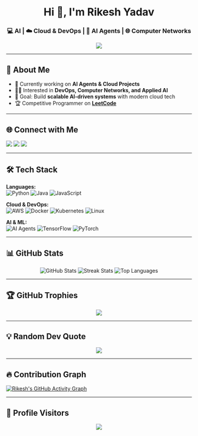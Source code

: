 <!-- Profile Header -->
<h1 align="center">Hi 👋, I'm Rikesh Yadav</h1>
<h3 align="center">💻 AI | ☁️ Cloud & DevOps | 🤖 AI Agents | 🌐 Computer Networks</h3>

<!-- Typing Animation -->
<p align="center">
  <img src="https://readme-typing-svg.herokuapp.com?size=22&duration=3000&color=00F7F7&center=true&vCenter=true&width=500&lines=Software+Developer;AI+Enthusiast;Cloud+%26+DevOps+Learner;Problem+Solver" />
</p>

---

## 🚀 About Me
- 🌱 Currently working on **AI Agents & Cloud Projects**
- 🧑‍💻 Interested in **DevOps, Computer Networks, and Applied AI**
- 🎯 Goal: Build **scalable AI-driven systems** with modern cloud tech
- 🏆 Competitive Programmer on **[LeetCode](https://leetcode.com/u/rieckace/)**

---

## 🌐 Connect with Me
<p align="left">
<a href="https://github.com/rieckace"><img src="https://img.shields.io/badge/GitHub-000?style=for-the-badge&logo=github" /></a>
<a href="https://www.linkedin.com/in/rikesh-yadav-a2a423293/"><img src="https://img.shields.io/badge/LinkedIn-0077B5?style=for-the-badge&logo=linkedin" /></a>
<a href="https://leetcode.com/u/rieckace/"><img src="https://img.shields.io/badge/LeetCode-FFA116?style=for-the-badge&logo=leetcode&logoColor=black" /></a>
</p>

---

## 🛠️ Tech Stack
**Languages:**  
![Python](https://img.shields.io/badge/Python-3776AB?style=for-the-badge&logo=python&logoColor=white)
![Java](https://img.shields.io/badge/Java-007396?style=for-the-badge&logo=java&logoColor=white)
![JavaScript](https://img.shields.io/badge/JavaScript-323330?style=for-the-badge&logo=javascript)

**Cloud & DevOps:**  
![AWS](https://img.shields.io/badge/AWS-232F3E?style=for-the-badge&logo=amazonaws)
![Docker](https://img.shields.io/badge/Docker-2496ED?style=for-the-badge&logo=docker)
![Kubernetes](https://img.shields.io/badge/Kubernetes-326ce5?style=for-the-badge&logo=kubernetes)
![Linux](https://img.shields.io/badge/Linux-FCC624?style=for-the-badge&logo=linux&logoColor=black)

**AI & ML:**  
![AI Agents](https://img.shields.io/badge/AI%20Agents-8A2BE2?style=for-the-badge&logo=openai&logoColor=white)
![TensorFlow](https://img.shields.io/badge/TensorFlow-FF6F00?style=for-the-badge&logo=tensorflow)
![PyTorch](https://img.shields.io/badge/PyTorch-EE4C2C?style=for-the-badge&logo=pytorch)

---

## 📊 GitHub Stats
<p align="center">
  <img src="https://github-readme-stats.vercel.app/api?username=rieckace&show_icons=true&theme=radical" alt="GitHub Stats" />
  <img src="https://github-readme-streak-stats.herokuapp.com/?user=rieckace&theme=radical" alt="Streak Stats" />
  <img src="https://github-readme-stats.vercel.app/api/top-langs/?username=rieckace&layout=compact&theme=radical" alt="Top Languages" />
</p>

---

## 🏆 GitHub Trophies
<p align="center">
  <img src="https://github-profile-trophy.vercel.app/?username=rieckace&theme=onedark&no-frame=true&row=2&column=4" />
</p>

---

## 💡 Random Dev Quote
<p align="center">
  <img src="https://quotes-github-readme.vercel.app/api?type=horizontal&theme=radical" />
</p>

---

## 🔥 Contribution Graph
[![Rikesh's GitHub Activity Graph](https://github-readme-activity-graph.vercel.app/graph?username=rieckace&theme=github-compact)](https://github.com/ashutosh00710/github-readme-activity-graph)

---

## 👀 Profile Visitors
<p align="center">
  <img src="https://komarev.com/ghpvc/?username=rieckace&label=Profile%20Views&color=ff69b4&style=for-the-badge" />
</p>
